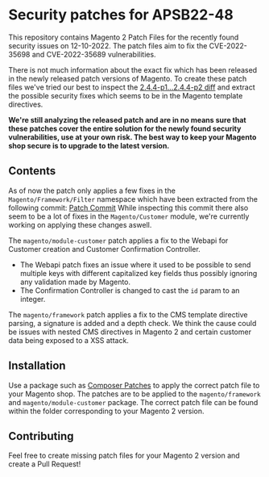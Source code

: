 # Security patches for APSB22-48

This repository contains Magento 2 Patch Files for the recently found security issues on 12-10-2022.
The patch files aim to fix the CVE-2022-35698 and CVE-2022-35689 vulnerabilities.

There is not much information about the exact fix which has been released in the newly released patch versions of Magento. 
To create these patch files we've tried our best to inspect the [2.4.4-p1...2.4.4-p2 diff](https://github.com/magento/magento2/compare/2.4.4-p1...2.4.4-p2.diff) and extract the possible security fixes which seems to be in the Magento template directives.

**We're still analyzing the released patch and are in no means sure that these patches cover the entire solution for the newly found security vulnerabilities, use at your own risk. The best way to keep your Magento shop secure is to upgrade to the latest version.**

## Contents

As of now the patch only applies a few fixes in the `Magento/Framework/Filter` namespace which have been extracted from the following commit: [Patch Commit](https://github.com/magento/magento2/commit/11846a1a10539470f2fe1522030ff42d62daa562#diff-adf392bf8e6a1c22dc920c482055f9611acb6b8d5940397d5281e53354230ed8)
While inspecting this commit there also seem to be a lot of fixes in the `Magento/Customer` module, we're currently working on applying these changes aswell.

The `magento/module-customer` patch applies a fix to the Webapi for Customer creation and Customer Confirmation Controller.
- The Webapi patch fixes an issue where it used to be possible to send multiple keys with different capitalized key fields thus possibly ignoring any validation made by Magento.
- The Confirmation Controller is changed to cast the `id` param to an integer.

The `magento/framework` patch applies a fix to the CMS template directive parsing, a signature is added and a depth check.
We think the cause could be issues with nested CMS directives in Magento 2 and certain customer data being exposed to a XSS attack.

## Installation

Use a package such as [Composer Patches](https://github.com/cweagans/composer-patches) to apply the correct patch file to your Magento shop.
The patches are to be applied to the `magento/framework` and `magento/module-customer` package.
The correct patch file can be found within the folder corresponding to your Magento 2 version.

## Contributing

Feel free to create missing patch files for your Magento 2 version and create a Pull Request!